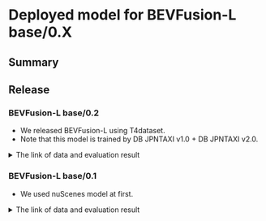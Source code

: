 # Deployed model for BEVFusion-L base/0.X
## Summary

## Release
### BEVFusion-L base/0.2

- We released BEVFusion-L using T4dataset.
- Note that this model is trained by DB JPNTAXI v1.0 + DB JPNTAXI v2.0.

<details>
<summary> The link of data and evaluation result </summary>

- model
  - Training dataset: DB JPNTAXI v1.0 + DB JPNTAXI v2.0
  - Eval dataset: DB JPNTAXI v1.0 + DB JPNTAXI v2.0
  - [PR](https://github.com/tier4/autoware-ml/pull/110)
  - [Config file path](https://github.com/tier4/autoware-ml/blob/249ebfe5cff685c0911c664ea1ef2b855cc6b52f/projects/BEVFusion/configs/t4dataset/bevfusion_lidar_voxel_second_secfpn_1xb1_t4xx1.py)
  - Results are in internal data.
  - 16 batch A100 * 2 * 4 days
  - Total mAP to test dataset (eval range = 120m): 0.606

| class_name | mAP  | AP@0.5m | AP@1.0m | AP@2.0m | AP@4.0m |
| ---------- | ---- | ------- | ------- | ------- | ------- |
| car        | 74.1 | 57.1    | 74.3    | 80.8    | 84.1    |
| truck      | 54.1 | 27.5    | 49.2    | 65.3    | 74.3    |
| bus        | 58.7 | 20.8    | 57.3    | 73.3    | 83.5    |
| bicycle    | 55.7 | 49.4    | 56.3    | 58.1    | 59.0    |
| pedestrian | 60.3 | 52.3    | 58.3    | 62.7    | 68.1    |

</details>

### BEVFusion-L base/0.1

- We used nuScenes model at first.

<details>
<summary> The link of data and evaluation result </summary>

- [LiDAR only model (spconv, voxel 0.075)](./configs/nuscenes/bevfusion_lidar_voxel0075_second_secfpn_1xb1-cyclic-20e_nus-3d.py)
  - [model](https://download.openmmlab.com/mmdetection3d/v1.1.0_models/bevfusion/bevfusion_lidar_voxel0075_second_secfpn_8xb4-cyclic-20e_nus-3d-2628f933.pth)
  - [logs](https://download.openmmlab.com/mmdetection3d/v1.1.0_models/bevfusion/bevfusion_lidar_voxel0075_second_secfpn_8xb4-cyclic-20e_nus-3d_20230322_053447.log)
- [Camera-LiDAR model (spconv, voxel 0.075)](./configs/nuscenes/bevfusion_lidar-cam_voxel0075_second_secfpn_1xb1-cyclic-20e_nus-3d.py)
  - [model](https://download.openmmlab.com/mmdetection3d/v1.1.0_models/bevfusion/bevfusion_lidar-cam_voxel0075_second_secfpn_8xb4-cyclic-20e_nus-3d-5239b1af.pth)
  - [logs](https://download.openmmlab.com/mmdetection3d/v1.1.0_models/bevfusion/bevfusion_lidar-cam_voxel0075_second_secfpn_8xb4-cyclic-20e_nus-3d_20230524_001539.log)

|                       | mAP  | Car  | Truck | CV   | Bus  | Tra  | Bar  | Mot  | Bic  | Ped  | Cone |
| --------------------- | ---- | ---- | ----- | ---- | ---- | ---- | ---- | ---- | ---- | ---- | ---- |
| BEVFusion-L (spconv)  | 64.6 | 87.7 | 59.7  | 19.3 | 72.8 | 40.9 | 70.0 | 72.0 | 54.7 | 86.5 | 73.9 |
| BEVFusion-CL (spconv) | 66.1 | 88.3 | 53.6  | 21.8 | 73.3 | 38.1 | 72.4 | 76.2 | 61.2 | 87.4 | 78.0 |

</details>
